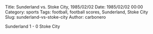 Title: Sunderland vs. Stoke City, 1985/02/02
Date: 1985/02/02 00:00
Category: sports
Tags: football, football scores, Sunderland, Stoke City
Slug: sunderland-vs-stoke-city
Author: carbonero


Sunderland 1 - 0 Stoke City
